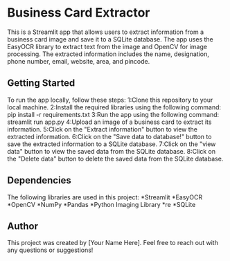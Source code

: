 # Business Card Extractor
This is a Streamlit app that allows users to extract information from a business card image and save it to a SQLite database. The app uses the EasyOCR library to extract text from the image and OpenCV for image processing. The extracted information includes the name, designation, phone number, email, website, area, and pincode.
## Getting Started
To run the app locally, follow these steps:
1:Clone this repository to your local machine.
2:Install the required libraries using the following command:
pip install -r requirements.txt
3:Run the app using the following command:
streamlit run app.py
4:Upload an image of a business card to extract its information.
5:Click on the "Extract information" button to view the extracted information.
6:Click on the "Save data to database!" button to save the extracted information to a SQLite database.
7:Click on the "view data" button to view the saved data from the SQLite database.
8:Click on the "Delete data" button to delete the saved data from the SQLite database.
## Dependencies
The following libraries are used in this project:
*Streamlit
*EasyOCR
*OpenCV
*NumPy
*Pandas
*Python Imaging Library
*re
*SQLite
## Author
This project was created by [Your Name Here]. Feel free to reach out with any questions or suggestions!

